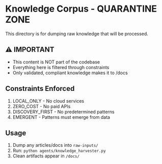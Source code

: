 # Knowledge Corpus - QUARANTINE ZONE

This directory is for dumping raw knowledge that will be processed.

## ⚠️ IMPORTANT
- This content is NOT part of the codebase
- Everything here is filtered through constraints
- Only validated, compliant knowledge makes it to /docs

## Constraints Enforced
1. LOCAL_ONLY - No cloud services
2. ZERO_COST - No paid APIs
3. DISCOVERY_FIRST - No predetermined patterns
4. EMERGENT - Patterns must emerge from data

## Usage
1. Dump any articles/docs into `raw-inputs/`
2. Run: `python agents/knowledge_harvester.py`
3. Clean artifacts appear in `/docs/`
